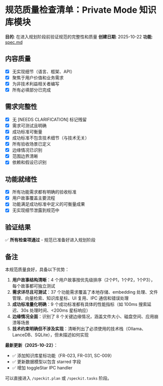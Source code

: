 # 规范质量检查清单：Private Mode 知识库模块

**目的**: 在进入规划阶段前验证规范的完整性和质量
**创建日期**: 2025-10-22
**功能**: [spec.md](../spec.md)

## 内容质量

- [x] 无实现细节（语言、框架、API）
- [x] 聚焦于用户价值和业务需求
- [x] 为非技术利益相关者编写
- [x] 所有必填部分已完成

## 需求完整性

- [x] 无 [NEEDS CLARIFICATION] 标记残留
- [x] 需求可测试且明确
- [x] 成功标准可衡量
- [x] 成功标准不包含技术细节（与技术无关）
- [x] 所有验收场景已定义
- [x] 边缘情况已识别
- [x] 范围边界清晰
- [x] 依赖和假设已识别

## 功能就绪性

- [x] 所有功能需求都有明确的验收标准
- [x] 用户故事覆盖主要流程
- [x] 功能满足成功标准中定义的可衡量成果
- [x] 无实现细节泄露到规范中

## 验证结果

✅ **所有检查项通过** - 规范已准备好进入规划阶段

## 备注

本规范质量良好，具备以下优势：

1. **用户故事结构清晰**：4 个用户故事按优先级排序（2个P1，1个P2，1个P3），每个故事都可独立测试
2. **需求详尽且可测试**：37 个功能需求覆盖了本地存储、embedding 处理、文件管理、向量检索、知识库星标、UI 复用、IPC 通信和错误处理
3. **成功标准量化明确**：9 个成功标准都有具体的性能指标（如 100ms 搜索延迟、30s 处理时间、<200ms 星标响应）
4. **边缘情况全面**：识别了 8 个关键边缘情况，涵盖文件大小、磁盘空间、应用崩溃等场景
5. **技术约束明确但不涉及实现**：清晰列出了必须使用的技术栈（Ollama、LanceDB、SQLite），但未描述如何实现

**最新更新（2025-10-22）**：
- ✅ 添加知识库星标功能（FR-023, FR-031, SC-009）
- ✅ 更新数据模型以包含 starred 字段
- ✅ 增加 toggleStar IPC handler

可以直接进入 `/speckit.plan` 或 `/speckit.tasks` 阶段。
